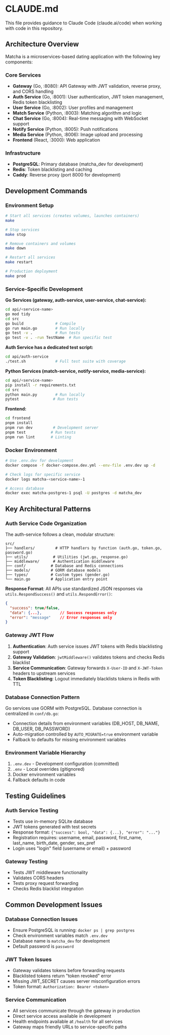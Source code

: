 # CLAUDE.md

This file provides guidance to Claude Code (claude.ai/code) when working with code in this repository.

## Architecture Overview

Matcha is a microservices-based dating application with the following key components:

### Core Services
- **Gateway** (Go, :8080): API Gateway with JWT validation, reverse proxy, and CORS handling
- **Auth Service** (Go, :8001): User authentication, JWT token management, Redis token blacklisting
- **User Service** (Go, :8002): User profiles and management
- **Match Service** (Python, :8003): Matching algorithm and logic
- **Chat Service** (Go, :8004): Real-time messaging with WebSocket support
- **Notify Service** (Python, :8005): Push notifications
- **Media Service** (Python, :8006): Image upload and processing
- **Frontend** (React, :3000): Web application

### Infrastructure
- **PostgreSQL**: Primary database (matcha_dev for development)
- **Redis**: Token blacklisting and caching
- **Caddy**: Reverse proxy (port 8000 for development)

## Development Commands

### Environment Setup
```bash
# Start all services (creates volumes, launches containers)
make

# Stop services
make stop

# Remove containers and volumes
make down

# Restart all services
make restart

# Production deployment
make prod
```

### Service-Specific Development

**Go Services (gateway, auth-service, user-service, chat-service):**
```bash
cd api/<service-name>
go mod tidy
cd src
go build              # Compile
go run main.go        # Run locally
go test -v .          # Run tests
go test -v . -run TestName  # Run specific test
```

**Auth Service has a dedicated test script:**
```bash
cd api/auth-service
./test.sh             # Full test suite with coverage
```

**Python Services (match-service, notify-service, media-service):**
```bash
cd api/<service-name>
pip install -r requirements.txt
cd src
python main.py        # Run locally
pytest               # Run tests
```

**Frontend:**
```bash
cd frontend
pnpm install
pnpm run dev         # Development server
pnpm test           # Run tests
pnpm run lint       # Linting
```

### Docker Environment
```bash
# Use .env.dev for development
docker compose -f docker-compose.dev.yml --env-file .env.dev up -d

# Check logs for specific service
docker logs matcha-<service-name>-1

# Access database
docker exec matcha-postgres-1 psql -U postgres -d matcha_dev
```

## Key Architectural Patterns

### Auth Service Code Organization
The auth-service follows a clean, modular structure:

```
src/
├── handlers/         # HTTP handlers by function (auth.go, token.go, password.go)
├── utils/           # Utilities (jwt.go, response.go)
├── middleware/      # Authentication middleware
├── conf/           # Database and Redis connections
├── models/         # GORM database models
├── types/          # Custom types (gender.go)
└── main.go         # Application entry point
```

**Response Format**: All APIs use standardized JSON responses via `utils.RespondSuccess()` and `utils.RespondError()`:
```json
{
  "success": true/false,
  "data": {...},        // Success responses only
  "error": "message"    // Error responses only
}
```

### Gateway JWT Flow
1. **Authentication**: Auth service issues JWT tokens with Redis blacklisting support
2. **Gateway Validation**: `jwtMiddleware()` validates tokens and checks Redis blacklist
3. **Service Communication**: Gateway forwards `X-User-ID` and `X-JWT-Token` headers to upstream services
4. **Token Blacklisting**: Logout immediately blacklists tokens in Redis with TTL

### Database Connection Pattern
Go services use GORM with PostgreSQL. Database connection is centralized in `conf/db.go`:
- Connection details from environment variables (DB_HOST, DB_NAME, DB_USER, DB_PASSWORD)
- Auto-migration controlled by `AUTO_MIGRATE=true` environment variable
- Fallback to defaults for missing environment variables

### Environment Variable Hierarchy
1. `.env.dev` - Development configuration (committed)
2. `.env` - Local overrides (gitignored)
3. Docker environment variables
4. Fallback defaults in code

## Testing Guidelines

### Auth Service Testing
- Tests use in-memory SQLite database
- JWT tokens generated with test secrets
- Response format: `{"success": bool, "data": {...}, "error": "..."}`
- Registration requires: username, email, password, first_name, last_name, birth_date, gender, sex_pref
- Login uses "login" field (username or email) + password

### Gateway Testing
- Tests JWT middleware functionality
- Validates CORS headers
- Tests proxy request forwarding
- Checks Redis blacklist integration

## Common Development Issues

### Database Connection Issues
- Ensure PostgreSQL is running: `docker ps | grep postgres`
- Check environment variables match `.env.dev`
- Database name is `matcha_dev` for development
- Default password is `password`

### JWT Token Issues
- Gateway validates tokens before forwarding requests
- Blacklisted tokens return "token revoked" error
- Missing JWT_SECRET causes server misconfiguration errors
- Token format: `Authorization: Bearer <token>`

### Service Communication
- All services communicate through the gateway in production
- Direct service access available in development
- Health endpoints available at `/health` for all services
- Gateway maps friendly URLs to service-specific paths
